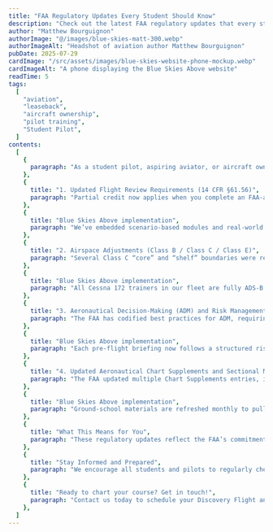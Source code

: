 ```yaml
---
title: "FAA Regulatory Updates Every Student Should Know"
description: "Check out the latest FAA regulatory updates that every student pilot should be aware of to ensure safe and compliant flying."
author: "Matthew Bourguignon"
authorImage: "@/images/blue-skies-matt-300.webp"
authorImageAlt: "Headshot of aviation author Matthew Bourguignon"
pubDate: 2025-07-29
cardImage: "/src/assets/images/blue-skies-website-phone-mockup.webp"
cardImageAlt: "A phone displaying the Blue Skies Above website"
readTime: 5
tags:
  [
    "aviation",
    "leaseback",
    "aircraft ownership",
    "pilot training",
    "Student Pilot",
  ]
contents:
  [
    {
      paragraph: "As a student pilot, aspiring aviator, or aircraft owner, staying updated with the latest FAA regulations is crucial for safe and compliant flying. Below are the most significant rule changes of the past year and how they impact your training and operations at Blue Skies Above Flight School.",
    },
    {
      title: "1. Updated Flight Review Requirements (14 CFR §61.56)",
      paragraph: "Partial credit now applies when you complete an FAA‑approved proficiency check (e.g., airline‑transport pilot check) or complete specified advanced training courses. Greater emphasis on scenario‑based training, risk management, and judgment exercises as part of the Flight Review content.",
    },
    {
      title: "Blue Skies Above implementation",
      paragraph: "We’ve embedded scenario‑based modules and real‑world scenarios directly into both the PPL and IR syllabi. Our ground‑school classrooms host complimentary Flight Review clinics twice annually, letting you sharpen maneuvers and risk skills with our CFIs before your official review.",
    },
    {
      title: "2. Airspace Adjustments (Class B / Class C / Class E)",
      paragraph: "Several Class C “core” and “shelf” boundaries were redrawn around busy metropolitan airports to reduce controller workload and improve traffic flow. ADS‑B Out equipage requirements expanded: ADS‑B Out is now mandatory in all Class E airspace above 3,000 feet MSL.",
    },
    {
      title: "Blue Skies Above implementation",
      paragraph: "All Cessna 172 trainers in our fleet are fully ADS‑B Out equipped; later this year, we’ll upgrade to ADS‑B In to let students practice weather and traffic overlays. Cross‑country lesson plans now include hands‑on briefings with updated sectional charts and electronic flight bag (EFB) tutorials covering new airspace boundaries.",
    },
    {
      title: "3. Aeronautical Decision‑Making (ADM) and Risk Management Standards",
      paragraph: "The FAA has codified best practices for ADM, requiring explicit instruction on human factors, risk assessment, automation management, and fatigue mitigation. Instructors must document ADM discussions in training records and emphasize risk management strategies during every lesson.",
    },
    {
      title: "Blue Skies Above implementation",
      paragraph: "Each pre‑flight briefing now follows a structured risk‑management checklist based on FAA’s Safety Team (FAASTeam) guidelines. We host quarterly Safety Stand‑Down events , open to all students , where we analyze recent incidents, share lessons learned, and reinforce ADM techniques.",
    },
    {
      title: "4. Updated Aeronautical Chart Supplements and Sectional Maps",
      paragraph: "The FAA updated multiple Chart Supplements entries, including new FBO details, updated frequencies, and corrected airfield elevations. Sectional chart symbology refinements (e.g., improved depiction of military operations areas) to help pilots recognize special use airspace.",
    },
    {
      title: "Blue Skies Above implementation",
      paragraph: "Ground‑school materials are refreshed monthly to pull in the latest Chart Supplement data directly from the FAA’s digital database. We provide every student with instructor‑led workshops on interpreting revised sectional symbols and database updates on their EFB apps.",
    },
    {
      title: "What This Means for You",
      paragraph: "These regulatory updates reflect the FAA’s commitment to enhancing safety, efficiency, and pilot proficiency. At Blue Skies Above Flight School, we are dedicated to integrating these changes into our training programs to ensure you receive the most current and relevant education possible. Whether you’re a student pilot or an aircraft owner, understanding these updates will help you fly safely and confidently.",
    },
    {
      title: "Stay Informed and Prepared",
      paragraph: "We encourage all students and pilots to regularly check the FAA’s official website for the latest regulatory updates and safety bulletins. Our team at Blue Skies Above is here to help you navigate these changes and ensure you are well-prepared for your flying adventures.",
    },
    {
      title: "Ready to chart your course? Get in touch!",
      paragraph: "Contact us today to schedule your Discovery Flight and start your journey at Blue Skies Above Flight School! Whether you’re looking to become a student pilot, earn your instrument rating, or explore aircraft ownership options, we have the resources and expertise to help you succeed. Visit our website or call us at (334) 555-0199 to learn more about our programs and how we can assist you in achieving your aviation goals.",
    },
  ]
---
```

